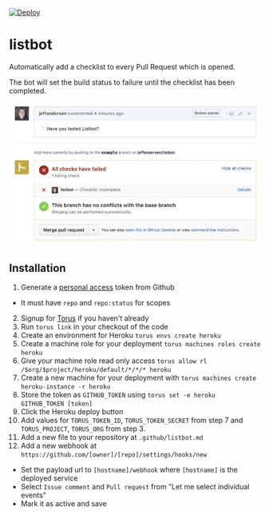 [![Deploy](https://www.herokucdn.com/deploy/button.png)](https://heroku.com/deploy)

# listbot

Automatically add a checklist to every Pull Request which is opened.

The bot will set the build status to failure until the checklist has been completed.

![](./preview.gif)

## Installation

1. Generate a [personal access](https://github.com/settings/tokens) token from Github
 - It must have `repo` and `repo:status` for scopes
2. Signup for [Torus](https://torus.sh) if you haven't already
3. Run `torus link` in your checkout of the code
4. Create an environment for Heroku `torus envs create heroku`
5. Create a machine role for your deployment `torus machines roles create heroku`
6. Give your machine role read only access `torus allow rl /$org/$project/heroku/default/*/*/* heroku`
7. Create a new machine for your deployment with `torus machines create heroku-instance -r heroku`
8. Store the token as `GITHUB_TOKEN` using `torus set -e heroku GITHUB_TOKEN [token]`
9. Click the Heroku deploy button
10. Add values for `TORUS_TOKEN_ID`, `TORUS_TOKEN_SECRET` from step 7 and `TORUS_PROJECT`, `TORUS_ORG` from step 3.
11. Add a new file to your repository at `.github/listbot.md`
12. Add a new webhook at `https://github.com/[owner]/[repo]/settings/hooks/new`
 - Set the payload url to `[hostname]/webhook` where `[hostname]` is the deployed service
 - Select `Issue comment` and `Pull request` from "Let me select individual events"
 - Mark it as active and save
